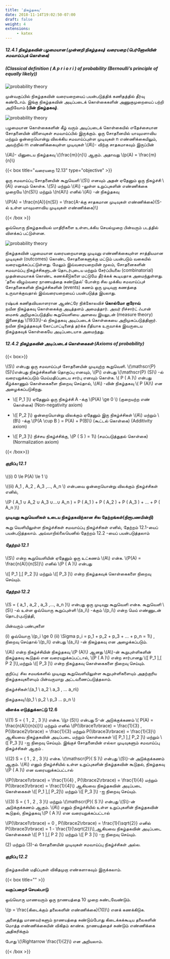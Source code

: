 ```yaml
---
title: 'நிகழ்தகவு'
date: 2018-11-14T19:02:50-07:00
draft: false
weight: 4
extensions:
     - katex
---
```



##### 12.4.1 நிகழ்தகவின் பழமையான (முன்னறி நிகழ்தகவு) வரையறை (பெர்னோலியின் சமவாய்ப்புக் கொள்கை)

##### (Classical definition ( A p r i o r i ) of probability (Bernoulli’s principle of equally likely))

![probability theory](/books/11-maths/part-2/introduction-to-probability-theory/12.7.png "probability theory")

முன்வகுப்பில்
நிகழ்தகவின்
வரையறையைப் 
பயன்படுத்திக் 
கணிதத்தில் தீர்வு கண்டோம். இங்கு நிகழ்தகவின் அடிப்படைக் 
கொள்கைகளின் அணுகுமுறையைப் பற்றி அறிவோம் **(பின் நிகழ்தகவு)**.

![probability theory](/books/11-maths/part-2/introduction-to-probability-theory/12.8.png "probability theory")

பழமையான கொள்கைகளின் கீழ் வரும் அடிப்படைக் கொள்கையில்
எதேச்சையான சோதனையின் விளைவுகள் சமவாய்ப்பில் இருக்கும்.  ஒரு
சோதனையில் யாவுமளாவிய மற்றும் ஒன்றையொன்று விலக்கிய சமவாய்ப்புள்ள  முடிவுகள்  n
எண்ணிக்கையிலும், அவற்றில் m எண்ணிக்கையுள்ள  முடிவுகள்  \\(A\\)- விற்கு சாதகமாகவும் இருப்பின்

\\(A\\)- யினுடைய நிகழ்தகவு \\(\frac{m}{n}\\) ஆகும். அதாவது \\(p(A) = \frac{m}{n}\\) 


{{< box title="வரையறை 12.13" type="objective" >}}

ஒரு சமவாய்ப்பு சோதனையின் கூறுவெளி \\(S\\) எனவும் அதன் ஏதேனும் ஒரு நிகழ்ச்சி \\(A\\)
எனவும் கொள்க. \\(S\\) மற்றும் \\(A\\) -லுள்ள உறுப்புகளின் எண்ணிக்கை முறையே  \\(n(S)\\) மற்றும் \\(n(A)\\)
எனில்   \\(A\\) -ன் நிகழ்தகவு

\\(P(A) = \frac{n(A)}{n(S)} = \frac{A-க்கு சாதகமான முடிவுகள் எண்ணிக்கை}{S-ல் உள்ள யாவுமளாவிய முடிவுகள் எண்ணிக்கை}\\)

{{< /box >}}

ஒவ்வொரு நிகழ்தகவியல் மாதிரிகளை உள்ளடக்கிய செயல்முறை பின்வரும் படத்தில் விளக்கப்
பட்டுள்ளன.

![probability theory](/books/11-maths/part-2/introduction-to-probability-theory/12.9.png "probability theory")

நிகழ்தகவின்
பழமையான
வரையறையானது
முடிவுறு
எண்ணிக்கையுள்ள 
சாத்தியமான முடிவுகள்  (outcomes) கொண்ட சோதனைகளுக்கு மட்டும் பயன்படும் வகையில்
வரையறுக்கப்பட்டுள்ளது. மேலும் இவ்வரையறையின் மூலம், சோதனைகளின் சமவாய்ப்பு
நிகழ்ச்சிகளுடன் தொடர்புடைய மற்றும் சேர்ப்பியலை  (combinatorial) முதன்மையாகக் கொண்ட
கணக்கீடுகளை மட்டுமே  தீர்க்கக்  கூடியதாக  அமைந்துள்ளது.   ‘தலை  விழும்வரை  நாணயத்தை 
சுண்டுதல்’ போன்ற சில முக்கிய சமவாய்ப்புச் சோதனைகளின் நிகழ்ச்சிகளின் (events) கணம் ஒரு
முடிவுறா கணத்தை உருவாக்குவதால் இவ்வரையறையைப் பயன்படுத்த இயலாது.

ரஷ்யக் கணிதவியலாளரான ஆண்ட்ரே நிக்கோலவிச் **கொல்மோ குரோவ்**  
நவீன நிகழ்தகவு கொள்கைக்கு அடித்தளம் அமைத்தார். அவர் ரிச்சார்ட்  ஃபான்
மைசங் அறிமுகப்படுத்திய கூறுவெளியை  அளவை  இயலுடன் (measure theory)
இணைத்து  \\(1933\\)-ல் நிகழ்தகவு அடிப்படைக் கொள்கையை அறிமுகப்படுத்தினார்.
நவீன நிகழ்த்தகவுக்  கோட்பாட்டினைத் தர்க்க ரீதியாக  உருவாக்க இவருடைய
நிகழ்தகவுக் கொள்கையே அடிப்படையாக அமைந்தது.

##### 12.4.2 நிகழ்தகவின் அடிப்படைக் கொள்கைகள் (Axioms of probability)


{{< box>}}

\\(S\\) என்பது ஒரு சமவாய்ப்புச் சோதனையின் முடிவுற்ற கூறுவெளி. \\(\mathscr{P} (S)\\)என்பது நிகழ்ச்சிகளின் தொகுப்பு எனவும், \\(P\\) என்பது   \\(\mathscr{P} (S)\\) -ல் வரையறுக்கப்படும் மெய்மதிப்புடைய
சார்பு எனவும் கொள்க. \\( P ( A )\\) என்பது கீழ்க்காணும் கொள்கைகளை நிறைவு செய்தால், \\(A\\) -வின் நிகழ்தகவு   \\( P (A)\\) என அழைக்கப்படுகிறது.

- \\([ P_1 ]\\) ஏதேனும் ஒரு நிகழ்ச்சி A -க்கு \\(P(A) \ge 0 \\) (குறையற்ற எண் கொள்கை) (Non-negativity
axiom)

- \\([ P_2 ]\\) ஒன்றையொன்று விலக்கும் ஏதேனும் இரு நிகழ்ச்சிகள் \\(A\\) மற்றும் \\(B\\) -க்கு \\(P(A \cup B ) = P(A) + P(B)\\)  (கூட்டல் கொள்கை) (Additivity  axiom)

- \\([ P_3 ]\\) நிச்சய நிகழ்ச்சிக்கு, \\(P ( S ) = 1\\) (சமப்படுத்துதல் கொள்கை) (Normalization axiom)

{{< /box>}}

##### குறிப்பு 12.1

\\((i) 0 \le P(A) \le 1 \\)

\\((ii) A_1 , A_2 , A_3 ,..., A_n \\) என்பவை ஒன்றையொன்று விலக்கும் நிகழ்ச்சிகள் எனில்,

\\(P ( A_1 ∪ A_2 ∪ A_3 ∪...∪ A_n ) = P ( A_1 ) + P ( A_2 ) + P ( A_3 ) + ... + P ( A_n )\\)

**முடிவுறு கூறுவெளிகள் உடைய நிகழ்தகவிற்கான சில தேற்றங்கள்(நிரூபணமின்றி)**

கூறு வெளியிலுள்ள  நிகழ்ச்சிகள் சமவாய்ப்பு நிகழ்ச்சிகள்  எனில், தேற்றம் 12.1-யைப் 
பயன்படுத்தலாம். அவ்வாறில்லையெனில் தேற்றம் 12.2 -யைப் பயன்படுத்தலாம்

##### தேற்றம் 12.1

\\(S\\) என்ற கூறுவெளியின் ஏதேனும் ஒரு உட்கணம் \\(A\\) என்க.  \\(P(A) = \frac{n(A)}{n(S)}\\)
எனில் \\(P ( A )\\) என்பது

\\([ P_1 ],[ P_2 ]\\) மற்றும் \\([ P_3 ]\\) என்ற நிகழ்தகவுக் கொள்கைகளை நிறைவு செய்யும்.

##### தேற்றம் 12.2

\\(S = { a_1 , a_2 , a_3 ,..., a_n }\\) என்பது ஒரு முடிவுறு கூறுவெளி என்க. கூறுவெளி \\(S\\) -ல் உள்ள ஒவ்வொரு
கூறுப்புள்ளி \\(a_i\\) -க்கும் \\(p_i\\) என்ற மெய் எண்ணுடன் தொடர்புபடுத்தி,

பின்வரும் பண்புகளை

(i) ஒவ்வொரு \\(p_i \ge 0 (ii) \Sigma p_i = p_1 + p_2 + p_3 + ... + p_n = 1\\) , நிறைவு செய்தால் \\(p_i\\) என்பது \\(a_i\\) -ன் நிகழ்தகவு என அழைக்கப்படும்.

\\(A\\) என்ற நிகழ்ச்சியின் நிகழ்தகவு \\(P (A)\\) ஆனது \\(A\\)-ன் கூறுபுள்ளிகளின் நிகழ்தகவு கூடுதல் என வரையறுக்கப்பட்டால்,
\\(P ( A )\\) என்ற சார்பானது \\([ P_1 ],[ P 2 ]\\),மற்றும் \\([ P_3 ]\\) என்ற நிகழ்தகவு கொள்கைகளை நிறைவு செய்யும்.

குறிப்பு: சில சமயங்களில் முடிவுறு கூறுவெளியிலுள்ள  கூறுபுள்ளிகளையும் அதற்குரிய நிகழ்தகவுகளையும் பின்வருமாறு அட்டவணைப்படுத்தலாம்.

நிகழ்ச்சிகள்:\\(a_1 \\ a_2 \\ a_3 , ... a_n\\)

நிகழ்தகவு:\\(p_1 \\ p_2 \\ p_3 ... p_n \\)

**விளக்க எடுத்துக்காட்டு 12.6**

\\((1) S = { 1 , 2 , 3 }\\) என்க. \\(℘ (S)\\) என்பது S-ன் அடுக்குக்கணம் \\( P(A) = \frac{n(A)}{n(s)}\\) மற்றும்
எனில்
\\(P(\lbrace1\rbrace) = \frac{1}{3} , P(\lbrace2\rbrace) = \frac{1}{3} மற்றும் P(\lbrace3\rbrace) = \frac{1}{3}\\) ஆகியவை  நிகழ்தகவின் அடிப்படை மற்றும் கொள்கைகள்  \\([ P_1 ],[ P_2 ]\\) மற்றும் \\([ P_3 ]\\) -ஐ நிறைவு செய்யும். இங்குச் சோதனையின் எல்லா 
முடிவுகளும் சமவாய்ப்பு நிகழ்ச்சிகள் ஆகும் .

\\((2) S = { 1 , 2 , 3 }\\) என்க.
\\(\mathscr{P}( S )\\) என்பது \\(S\\)-ன் அடுக்குக்கணம் ஆகும். \\(A\\) எனும் நிகழ்ச்சியில்  உள்ள 
உறுப்புகளின் நிகழ்தகவின் கூடுதல், நிகழ்தகவு \\(P ( A )\\) என வரையறுக்கப்பட்டால்

\\(P(\lbrace1\rbrace) = \frac{1}{4} , P(\lbrace2\rbrace) = \frac{1}{4} மற்றும் P(\lbrace3\rbrace) = \frac{1}{4}\\)
ஆகியவை நிகழ்தகவின் அடிப்படை 
கொள்கைகள்  \\([ P_1 ],[ P_2]\\) மற்றும் \\([ P_3 ]\\) -ஐ நிறைவு செய்யும்.

\\((3) S = { 1 , 2 , 3 }\\) மற்றும் \\(\mathscr{P}( S )\\) என்பது \\(S\\)-ன் அடுக்குக்கணம் ஆகும். \\(A\\) எனும் நிகழ்ச்சியில்  உள்ள 
உறுப்புகளின் நிகழ்தகவின் கூடுதல், நிகழ்தகவு
\\(P ( A )\\) என வரையறுக்கப்பட்டால்

\\(P(\lbrace1\rbrace) = 0 , P(\lbrace2\rbrace) = \frac{1}{\sqrt{2}} எனில் P(\lbrace3\rbrace) = 1 - \frac{1}{\sqrt{2}}\\),ஆகியவை  நிகழ்தகவின் அடிப்படை கொள்கைகள்  \\([ P 1 ],[ P 2 ]\\) மற்றும் \\([ P 3 ]\\) -ஐ நிறைவு செய்யும்.

(2) மற்றும் (3)-ல் சோதனையின் முடிவுகள் சமவாய்ப்பு நிகழ்ச்சிகள் அல்ல.

##### குறிப்பு 12.2

நிகழ்தகவின் மதிப்புகள் விகிதமுறா எண்களாகவும் இருக்கலாம்.



{{< box title="" >}}

**வகுப்பறைச் செயல்பாடு**

ஒவ்வொரு மாணவரும் ஒரு நாணயத்தை 10 முறை சுண்டவேண்டும்.

\\(p = \frac{கிடைக்கும் தலைகளின் எண்ணிக்கை}{10}\\) எனக் கணக்கிடுக.

அனைத்து மாணவர்களும்   நாணயத்தை  சுண்டும்போது கிடைக்கக்கூடிய தலைகளின்
மொத்த  எண்ணிக்கையின் விகிதம் காண்க. நாணயத்தைச் சுண்டும் எண்ணிக்கை  அதிகரிக்கும்

போது \\(\Rightarrow \frac{1}{2}\\) என அறியலாம்.

{{< /box >}}